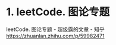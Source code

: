 # 1. leetCode. 图论专题





leetCode. 图论专题 - 超级露的文章 - 知乎
https://zhuanlan.zhihu.com/p/59982471









